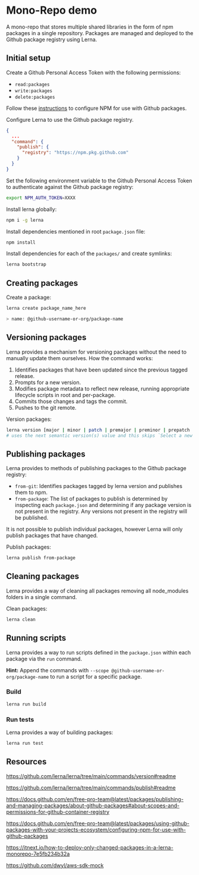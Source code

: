 # Mono-Repo demo

A mono-repo that stores multiple shared libraries in the form of npm packages in a single repository. Packages are managed and deployed to the Github package registry using Lerna.

## Initial setup

Create a Github Personal Access Token with the following permissions:
- `read:packages`
- `write:packages`
- `delete:packages`

Follow these [instructions](https://docs.github.com/en/free-pro-team@latest/packages/using-github-packages-with-your-projects-ecosystem/configuring-npm-for-use-with-github-packages) to configure NPM for use with Github packages.

Configure Lerna to use the Github package registry.
```json
{
  ...
  "command": {
    "publish": {
      "registry": "https://npm.pkg.github.com"
    }
  }
}
```

Set the following environment variable to the Github Personal Access Token to authenticate against the Github package registry:
```bash
export NPM_AUTH_TOKEN=XXXX
```

Install lerna globally:
```bash
npm i -g lerna
```

Install dependencies mentioned in root `package.json` file:
```bash
npm install
```

Install dependencies for each of the `packages/` and create symlinks:
```bash
lerna bootstrap
```

## Creating packages

Create a package:
```bash
lerna create package_name_here

> name: @github-username-or-org/package-name
```

## Versioning packages

Lerna provides a mechanism for versioning packages without the need to manually update them ourselves. How the command works:

1. Identifies packages that have been updated since the previous tagged release.
2. Prompts for a new version.
3. Modifies package metadata to reflect new release, running appropriate lifecycle scripts in root and per-package.
4. Commits those changes and tags the commit.
5. Pushes to the git remote.

Version packages:
```bash
lerna version [major | minor | patch | premajor | preminor | prepatch | prerelease]
# uses the next semantic version(s) value and this skips `Select a new version for...` prompt
```

## Publishing packages

Lerna provides to methods of publishing packages to the Github package registry:
- `from-git`: Identifies packages tagged by lerna version and publishes them to npm.
- `from-package`: The list of packages to publish is determined by inspecting each `package.json` and determining if any package version is not present in the registry. Any versions not present in the registry will be published.

It is not possible to publish individual packages, however Lerna will only publish packages that have changed.

Publish packages:
```bash
lerna publish from-package
```

## Cleaning packages

Lerna provides a way of cleaning all packages removing all node_modules folders in a single command.

Clean packages:
```bash
lerna clean
```

## Running scripts

Lerna provides a way to run scripts defined in the `package.json` within each package via the `run` command.

**Hint:** Append the commands with `--scope @github-username-or-org/package-name` to run a script for a specific package.

### Build
```bash
lerna run build
```

### Run tests

Lerna provides a way of building packages:
```bash
lerna run test
```

## Resources

https://github.com/lerna/lerna/tree/main/commands/version#readme

https://github.com/lerna/lerna/tree/main/commands/publish#readme

https://docs.github.com/en/free-pro-team@latest/packages/publishing-and-managing-packages/about-github-packages#about-scopes-and-permissions-for-github-container-registry

https://docs.github.com/en/free-pro-team@latest/packages/using-github-packages-with-your-projects-ecosystem/configuring-npm-for-use-with-github-packages

https://itnext.io/how-to-deploy-only-changed-packages-in-a-lerna-monorepo-7e5fb234b32a

https://github.com/dwyl/aws-sdk-mock
